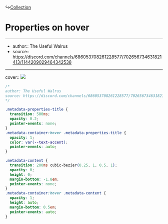 ↪[Collection](Collection.md)

# Properties on hover

---

- author:: The Useful Walrus
- source:: https://discord.com/channels/686053708261228577/702656734631821413/1144209029464342538

---

cover:: ![](https://i.imgur.com/JS0E9Sz.gif)

```css
/*
author: The Useful Walrus
source: https://discord.com/channels/686053708261228577/702656734631821413/1144209029464342538
*/

.metadata-properties-title {
  transition: 500ms;
  opacity: 0.2;
  pointer-events: none;
}
.metadata-container:hover .metadata-properties-title {
  opacity: 1;
  color: var(--text-accent);
  pointer-events: auto;
}

.metadata-content {
  transition: 200ms cubic-bezier(0.25, 1, 0.5, 1);
  opacity: 0;
  height: 0;
  margin-bottom: -1.8em;
  pointer-events: none;
}
.metadata-container:hover .metadata-content {
  opacity: 1;
  height: auto;
  margin-bottom: 0.5em;
  pointer-events: auto;
}
```
